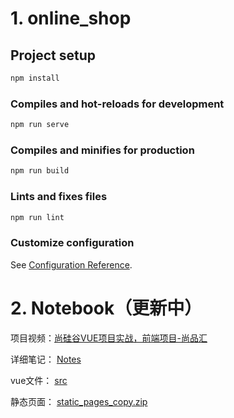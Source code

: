 
# 1. online_shop

## Project setup
```bash
npm install
```

### Compiles and hot-reloads for development
```bash
npm run serve
```

### Compiles and minifies for production
```bash
npm run build
```

### Lints and fixes files
```bash
npm run lint
```

### Customize configuration

See [Configuration Reference](https://cli.vuejs.org/config/).

# 2. Notebook（更新中）

项目视频：[尚硅谷VUE项目实战，前端项目-尚品汇](https://www.bilibili.com/video/BV1Vf4y1T7bw) 

详细笔记： [Notes](Notes) 

vue文件： [src](src) 

静态页面：  [static_pages_copy.zip](static_pages_copy.zip) 
